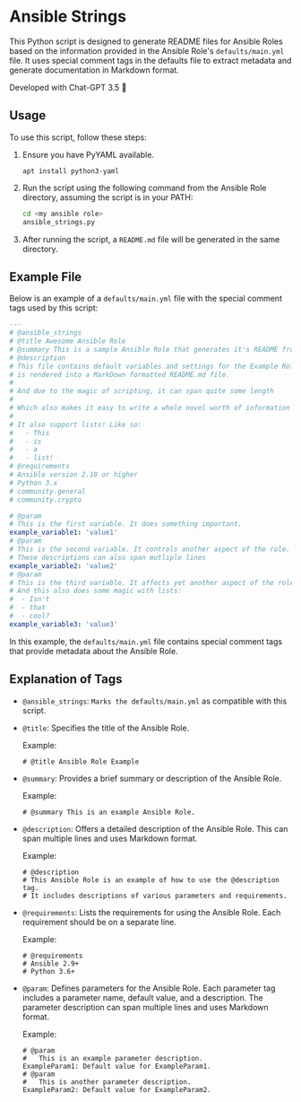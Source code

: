 # Ansible Strings
This Python script is designed to generate README files for Ansible Roles based on
the information provided in the Ansible Role's `defaults/main.yml` file.
It uses special comment tags in the defaults file to extract metadata and generate
documentation in Markdown format.

Developed with Chat-GPT 3.5 :robot:

## Usage
To use this script, follow these steps:

1. Ensure you have PyYAML available.
   ```
   apt install python3-yaml
   ```

2. Run the script using the following command from the Ansible Role directory, assuming the script is in your PATH:

   ```bash
   cd <my ansible role>
   ansible_strings.py
   ```

3. After running the script, a `README.md` file will be generated in the same directory.

## Example File
Below is an example of a `defaults/main.yml` file with the special comment tags used by this script:

```yaml
---
# @ansible_strings
# @title Awesome Ansible Role
# @summary This is a sample Ansible Role that generates it's README from the defaults file
# @description
# This file contains default variables and settings for the Example Role. And it
# is rendered into a MarkDown formatted README.md file.
#
# And due to the magic of scripting, it can span quite some length
#
# Which also makes it easy to write a whole novel worth of information here.
#
# It also support lists! Like so:
#   - This
#   - is
#   - a
#   - list!
# @requirements
# Ansible version 2.10 or higher
# Python 3.x
# community.general
# community.crypto

# @param
# This is the first variable. It does something important.
example_variable1: 'value1'
# @param
# This is the second variable. It controls another aspect of the role.
# These descriptions can also span mutliple lines
example_variable2: 'value2'
# @param
# This is the third variable. It affects yet another aspect of the role.
# And this also does some magic with lists:
#  - Isn't
#  - that
#  - cool?
example_variable3: 'value3'
```

In this example, the `defaults/main.yml` file contains special comment tags that provide metadata about the Ansible Role.

## Explanation of Tags

- `@ansible_strings`: `Marks the defaults/main.yml` as compatible with this script.

- `@title`: Specifies the title of the Ansible Role.

  Example:
  ```
  # @title Ansible Role Example
  ```

- `@summary`: Provides a brief summary or description of the Ansible Role.

  Example:
  ```
  # @summary This is an example Ansible Role.
  ```

- `@description`: Offers a detailed description of the Ansible Role. This can span multiple lines and uses Markdown format.

  Example:
  ```
  # @description
  # This Ansible Role is an example of how to use the @description tag.
  # It includes descriptions of various parameters and requirements.
  ```

- `@requirements`: Lists the requirements for using the Ansible Role. Each requirement should be on a separate line.

  Example:
  ```
  # @requirements
  # Ansible 2.9+
  # Python 3.6+
  ```

- `@param`: Defines parameters for the Ansible Role. Each parameter tag includes a parameter name, default value, and a description. The parameter description can span multiple lines and uses Markdown format.

  Example:
  ```
  # @param
  #   This is an example parameter description.
  ExampleParam1: Default value for ExampleParam1.
  # @param
  #   This is another parameter description.
  ExampleParam2: Default value for ExampleParam2.
  ```
